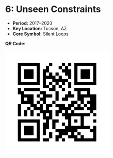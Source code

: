 # 6: Unseen Constraints

- **Period:** 2017–2020
- **Key Location:** Tucson, AZ
- **Core Symbol:** Silent Loops

**QR Code:**

![QR_6: Unseen Constraints](../QR/Chapter_6_QR.png)
